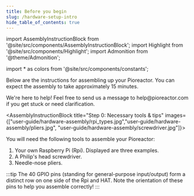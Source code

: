 ```yaml
---
title: Before you begin
slug: /hardware-setup-intro
hide_table_of_contents: true
---
```


import AssemblyInstructionBlock from '@site/src/components/AssemblyInstructionBlock';
import Highlight from '@site/src/components/Highlight';
import Admonition from '@theme/Admonition';

import * as colors from '@site/src/components/constants';

Below are the instructions for assembling up your Pioreactor. You can expect the assembly to take approximately 15 minutes.

<Admonition type="info" title="Need help?">
  <p>
   We're here to help! Feel free to send us a message to help@pioreactor.com if you get stuck or need clarification.
  </p>
</Admonition>

<AssemblyInstructionBlock title="Step 0: Necessary tools & tips" images={["user-guide/hardware-assembly/rpi_types.jpg","user-guide/hardware-assembly/pliers.jpg", "user-guide/hardware-assembly/screwdriver.jpg"]}>

You will need the following tools to assemble your Pioreactor:

1. Your own Raspberry Pi (Rpi). Displayed are three examples.
2. A Philip's head screwdriver.
3. Needle-nose pliers.

:::tip
The 40 GPIO pins (standing for general-purpose input/output) form a distinct row on one side of the Rpi and HAT. Note the orientation of these pins to help you assemble correctly!
:::

</AssemblyInstructionBlock>




